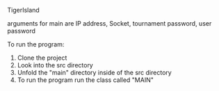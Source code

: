TigerIsland

arguments for main are IP address, Socket, tournament password, user password

To run the program:
1. Clone the project
2. Look into the src directory
3. Unfold the "main" directory inside of the src directory
4. To run the program run the class called "MAIN"
